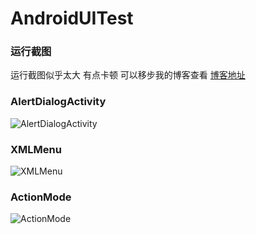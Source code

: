 # AndroidUITest

### 运行截图
运行截图似乎太大 有点卡顿 可以移步我的博客查看
[博客地址](http://blog.csdn.net/ea0421/article/details/60769032)
### AlertDialogActivity

![AlertDialogActivity](http://img.my.csdn.net/uploads/201703/15/1489582329_5259.gif)


### XMLMenu
![XMLMenu](http://img.my.csdn.net/uploads/201703/15/1489579825_2661.gif)



### ActionMode
![ActionMode](http://img.my.csdn.net/uploads/201703/15/1489582330_3763.gif)
